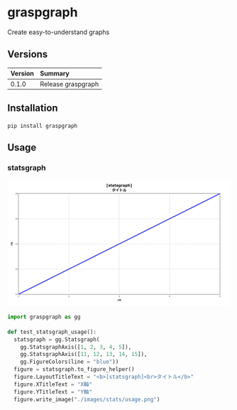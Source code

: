 # graspgraph
Create easy-to-understand graphs

## Versions

|Version|Summary|
|:--|:--|
|0.1.0|Release graspgraph|

## Installation

`pip install graspgraph`

## Usage
### statsgraph
![](./images/stats/usage.png)
```python
import graspgraph as gg

def test_statsgraph_usage():
  statsgraph = gg.Statsgraph(
    gg.StatsgraphAxis([1, 2, 3, 4, 5]),
    gg.StatsgraphAxis([11, 12, 13, 14, 15]),
    gg.FigureColors(line = "blue"))
  figure = statsgraph.to_figure_helper()
  figure.LayoutTitleText = "<b>[statsgraph]<br>タイトル</b>"
  figure.XTitleText = "X軸"
  figure.YTitleText = "Y軸"
  figure.write_image("./images/stats/usage.png")
```
